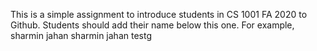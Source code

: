 This is a simple assignment to introduce students in CS 1001 FA 2020 to Github. Students should add their name below this one. For example,
sharmin jahan
sharmin jahan testg 
